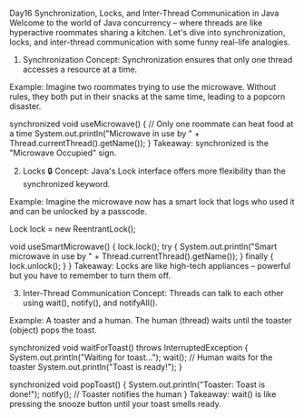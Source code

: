 Day16
Synchronization, Locks, and Inter-Thread Communication in Java
Welcome to the world of Java concurrency – where threads are like hyperactive roommates sharing a kitchen. Let's dive into synchronization, locks, and inter-thread communication with some funny real-life analogies.

1. Synchronization
Concept: Synchronization ensures that only one thread accesses a resource at a time.

Example: Imagine two roommates trying to use the microwave. Without rules, they both put in their snacks at the same time, leading to a popcorn disaster.

synchronized void useMicrowave() {
    // Only one roommate can heat food at a time
    System.out.println("Microwave in use by " + Thread.currentThread().getName());
}
Takeaway: synchronized is the "Microwave Occupied" sign.

2. Locks 🔒
Concept: Java's Lock interface offers more flexibility than the synchronized keyword.

Example: Imagine the microwave now has a smart lock that logs who used it and can be unlocked by a passcode.

Lock lock = new ReentrantLock();

void useSmartMicrowave() {
    lock.lock();
    try {
        System.out.println("Smart microwave in use by " + Thread.currentThread().getName());
    } finally {
        lock.unlock();
    }
}
Takeaway: Locks are like high-tech appliances – powerful but you have to remember to turn them off.

3. Inter-Thread Communication
Concept: Threads can talk to each other using wait(), notify(), and notifyAll().

Example: A toaster and a human. The human (thread) waits until the toaster (object) pops the toast.

synchronized void waitForToast() throws InterruptedException {
    System.out.println("Waiting for toast...");
    wait(); // Human waits for the toaster
    System.out.println("Toast is ready!");
}

synchronized void popToast() {
    System.out.println("Toaster: Toast is done!");
    notify(); // Toaster notifies the human
}
Takeaway: wait() is like pressing the snooze button until your toast smells ready.